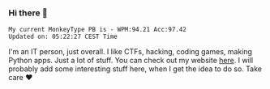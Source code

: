 ### Hi there 👋
<!-- PB START -->
```
My current MonkeyType PB is - WPM:94.21 Acc:97.42
Updated on: 05:22:27 CEST Time
```
<!-- PB END -->
I'm an IT person, just overall. I like CTFs, hacking, coding games, making Python apps. Just a lot of stuff.
You can check out my website [here](https://skill3472.github.io/).
I will probably add some interesting stuff here, when I get the idea to do so. Take care ❤️
